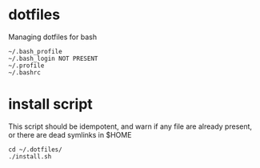 # dotfiles 
Managing dotfiles for bash

    ~/.bash_profile
    ~/.bash_login NOT PRESENT
    ~/.profile
    ~/.bashrc

# install script
This script should be idempotent, and warn if any file are already present, or there are dead symlinks in $HOME

    cd ~/.dotfiles/
    ./install.sh
